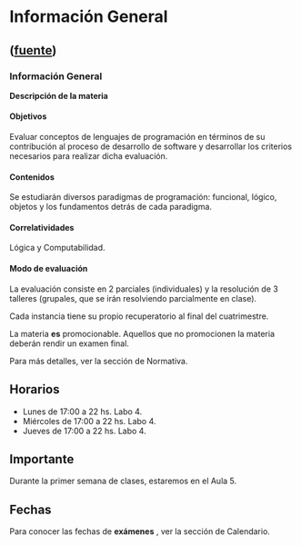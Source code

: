 # Información General
([fuente](https://campus.exactas.uba.ar/course/view.php?id=1059))
---
### Información General

 **Descripción de la materia**

####  Objetivos

Evaluar conceptos de lenguajes de programación en términos de su contribución
al proceso de desarrollo de software y desarrollar los criterios necesarios
para realizar dicha evaluación.

#### Contenidos

Se estudiarán diversos paradigmas de programación: funcional, lógico, objetos
y los fundamentos detrás de cada paradigma.

#### Correlatividades

Lógica y Computabilidad.

#### Modo de evaluación

La evaluación consiste en 2 parciales (individuales) y la resolución de 3
talleres (grupales, que se irán resolviendo parcialmente en clase).

Cada instancia tiene su propio recuperatorio al final del cuatrimestre.

La materia **es** promocionable. Aquellos que no promocionen la materia
deberán rendir un examen final.

Para más detalles, ver la sección de Normativa.

## Horarios

  - Lunes de 17:00 a 22 hs. Labo 4.
  - Miércoles de 17:00 a 22 hs. Labo 4.
  - Jueves de 17:00 a 22 hs. Labo 4.

## Importante

Durante la primer semana de clases, estaremos en el Aula 5.

## Fechas

Para conocer las fechas de **exámenes** , ver la sección de Calendario.

